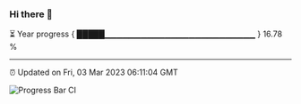 ### Hi there 👋

⏳ Year progress { █████▁▁▁▁▁▁▁▁▁▁▁▁▁▁▁▁▁▁▁▁▁▁▁▁▁ } 16.78 %

---

⏰ Updated on Fri, 03 Mar 2023 06:11:04 GMT

![Progress Bar CI](https://github.com/Shyam-Makwana/GitHub-Actions-Demo/workflows/Progress%20Bar%20CI/badge.svg)
